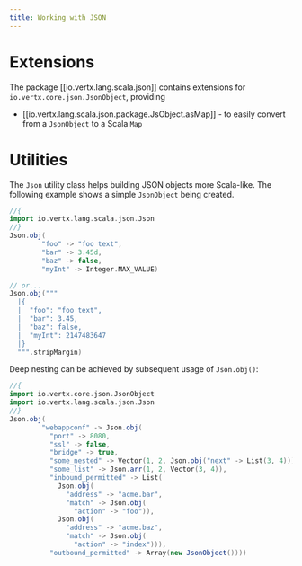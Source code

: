 ```yaml
---
title: Working with JSON
---
```


# Extensions

The package [[io.vertx.lang.scala.json]] contains extensions for `io.vertx.core.json.JsonObject`, providing

  - [[io.vertx.lang.scala.json.package.JsObject.asMap]] - to easily convert from a `JsonObject` to a Scala `Map`

# Utilities

The `Json` utility class helps building JSON objects more Scala-like. The following example shows a simple `JsonObject` being created.

```scala
//{
import io.vertx.lang.scala.json.Json
//}
Json.obj(
        "foo" -> "foo text",
        "bar" -> 3.45d,
        "baz" -> false,
        "myInt" -> Integer.MAX_VALUE)

// or...
Json.obj("""
  |{
  |  "foo": "foo text",
  |  "bar": 3.45,
  |  "baz": false,
  |  "myInt": 2147483647
  |}
  """.stripMargin)
```

Deep nesting can be achieved by subsequent usage of `Json.obj()`:

```scala
//{
import io.vertx.core.json.JsonObject
import io.vertx.lang.scala.json.Json
//}
Json.obj(
        "webappconf" -> Json.obj(
          "port" -> 8080,
          "ssl" -> false,
          "bridge" -> true,
          "some_nested" -> Vector(1, 2, Json.obj("next" -> List(3, 4))),
          "some_list" -> Json.arr(1, 2, Vector(3, 4)),
          "inbound_permitted" -> List(
            Json.obj(
              "address" -> "acme.bar",
              "match" -> Json.obj(
                "action" -> "foo")),
            Json.obj(
              "address" -> "acme.baz",
              "match" -> Json.obj(
                "action" -> "index"))),
          "outbound_permitted" -> Array(new JsonObject())))
```
